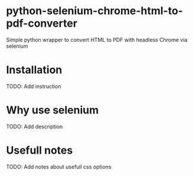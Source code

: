 # python-selenium-chrome-html-to-pdf-converter
Simple python wrapper to convert HTML to PDF with headless Chrome via selenium

# Installation
TODO: Add instruction

# Why use selenium
TODO: Add description

# Usefull notes
TODO: Add notes about usefull css options
